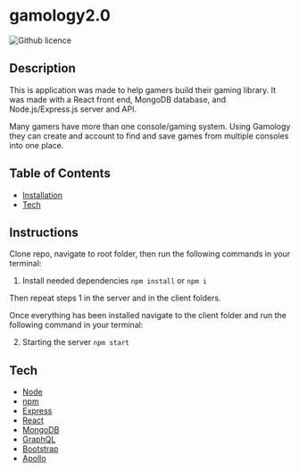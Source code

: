 # gamology2.0

![Github licence](http://img.shields.io/badge/license-MIT-blue.svg)

## Description

This is application was made to help gamers build their gaming library. It was made with a React front end, MongoDB database, and Node.js/Express.js server and API.

Many gamers have more than one console/gaming system. Using Gamology they can create and account to find and save games from multiple consoles into one place.

## Table of Contents

* [Installation](#installation)
* [Tech](#tech)

## Instructions

Clone repo, navigate to root folder, then run the following commands in your terminal:

1. Install needed dependencies
`npm install` or `npm i`

Then repeat steps 1 in the server and in the client folders.

Once everything has been installed navigate to the client folder and run the following command in your terminal:

2. Starting the server
`npm start`

## Tech

* [Node](https://nodejs.org/en/)
* [npm](https://www.npmjs.com/)
* [Express](https://expressjs.com/)
* [React](https://reactjs.org/)
* [MongoDB](https://www.mongodb.com/)
* [GraphQL](https://graphql.org/)
* [Bootstrap](https://getbootstrap.com/)
* [Apollo](https://www.apollographql.com/)